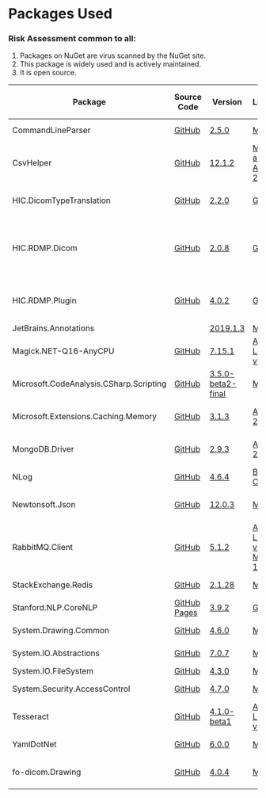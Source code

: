 

# Packages Used

### Risk Assessment common to all:
1. Packages on NuGet are virus scanned by the NuGet site.
2. This package is widely used and is actively maintained.
3. It is open source.

| Package | Source Code | Version | License | Purpose | Additional Risk Assessment |
| ------- | ------------| --------| ------- | ------- | -------------------------- |
| CommandLineParser | [GitHub](https://github.com/commandlineparser/commandline) | [2.5.0](https://www.nuget.org/packages/CommandLineParser/2.5.0) | [MIT](https://opensource.org/licenses/MIT)| Command line argument parsing |  |
| CsvHelper | [GitHub](https://github.com/JoshClose/CsvHelper) | [12.1.2](https://www.nuget.org/packages/CsvHelper/12.1.2) | [MS-PL and Apache 2.0](https://github.com/JoshClose/CsvHelper/blob/master/LICENSE.txt)| Writting reports out to CSV reports | |
| HIC.DicomTypeTranslation | [GitHub](https://github.com/HicServices/DicomTypeTranslation) | [2.2.0](https://www.nuget.org/packages/HIC.DicomTypeTranslation/2.2.0) | [GPL 3.0](https://www.gnu.org/licenses/gpl-3.0.html) | Translate dicom types into C# / database types | |
| HIC.RDMP.Dicom | [GitHub](https://github.com/HicServices/RdmpDicom) | [2.0.8](https://www.nuget.org/packages/HIC.RDMP.Dicom/2.0.8) | [GPL 3.0](https://www.gnu.org/licenses/gpl-3.0.html) | RDMP Plugin containing data load / pipeline components for imaging, reading dicom files etc | |
| HIC.RDMP.Plugin | [GitHub](https://github.com/HicServices/RDMP) | [4.0.2](https://www.nuget.org/packages/HIC.RDMP.Plugin/4.0.2) | [GPL 3.0](https://www.gnu.org/licenses/gpl-3.0.html) | Interact with RDMP objects, base classes for plugin components etc | |
| JetBrains.Annotations | | [2019.1.3](https://www.nuget.org/packages/JetBrains.Annotations/2019.1.3) |[MIT](https://opensource.org/licenses/MIT) | Static analysis tool | |
| Magick.NET-Q16-AnyCPU | [GitHub](https://github.com/dlemstra/Magick.NET) | [7.15.1](https://www.nuget.org/packages/Magick.NET-Q16-AnyCPU/7.15.1) | [Apache License v2](https://github.com/dlemstra/Magick.NET/blob/master/License.txt) | The .NET library for [ImageMagick](https://imagemagick.org/index.php) | |
| Microsoft.CodeAnalysis.CSharp.Scripting | [GitHub](https://github.com/dotnet/roslyn) | [3.5.0-beta2-final](https://www.nuget.org/packages/Microsoft.CodeAnalysis.CSharp.Scripting/3.5.0-beta2-final) | [MIT](https://opensource.org/licenses/MIT)  | Supports dynamic rules for cohort extraction logic | |
| Microsoft.Extensions.Caching.Memory | [GitHub](https://github.com/dotnet/extensions) | [3.1.3](https://www.nuget.org/packages/Microsoft.Extensions.Caching.Memory/3.1.3) | [Apache 2.0](https://www.nuget.org/packages/Microsoft.Extensions.Caching.Memory/3.1.3/License) | Caching ID mappings retrieved from Redis/MySQL |
| MongoDB.Driver | [GitHub](https://github.com/mongodb/mongo-csharp-driver) |[2.9.3](https://www.nuget.org/packages/MongoDB.Driver/2.9.3)|  [Apache 2.0](https://www.nuget.org/packages/MongoDB.Driver/2.8.1/License) | For writting/reading dicom tags into MongoDb databases|
| NLog | [GitHub](https://github.com/NLog/NLog) | [4.6.4](https://www.nuget.org/packages/NLog/4.6.4) | [BSD 3-Clause](https://github.com/NLog/NLog/blob/dev/LICENSE.txt) | Flexible user configurable logging | |
| Newtonsoft.Json | [GitHub](https://github.com/JamesNK/Newtonsoft.Json) | [12.0.3](https://www.nuget.org/packages/Newtonsoft.Json/12.0.3) | [MIT](https://opensource.org/licenses/MIT) | Serialization of objects for sharing/transmission |
| RabbitMQ.Client | [GitHub](https://github.com/rabbitmq/rabbitmq-dotnet-client) | [5.1.2](https://www.nuget.org/packages/RabbitMQ.Client/5.1.2) | [Apache License v2 / MPL 1.1](https://github.com/rabbitmq/rabbitmq-dotnet-client/blob/master/LICENSE) | Handles messaging between microservices | |
| StackExchange.Redis | [GitHub](https://github.com/StackExchange/StackExchange.Redis) | [2.1.28](https://www.nuget.org/packages/StackExchange.Redis/2.1.28) |[MIT](https://opensource.org/licenses/MIT) | Required for RedisSwapper | |
| Stanford.NLP.CoreNLP | [GitHub Pages](https://sergey-tihon.github.io/Stanford.NLP.NET/) | [3.9.2](https://www.nuget.org/packages/Stanford.NLP.CoreNLP/3.9.2) | [GNU v2](https://github.com/sergey-tihon/Stanford.NLP.NET/blob/master/LICENSE.txt)| Name / Organisation detection in text | |
| System.Drawing.Common | [GitHub](https://github.com/dotnet/corefx) | [4.6.0](https://www.nuget.org/packages/System.Drawing.Common/4.6.0) | [MIT](https://opensource.org/licenses/MIT)  | Supports reading pixel data | |
| System.IO.Abstractions | [GitHub](https://github.com/System-IO-Abstractions/System.IO.Abstractions) | [7.0.7](https://www.nuget.org/packages/System.IO.Abstractions/7.0.7) | [MIT](https://opensource.org/licenses/MIT) | Makes file system injectable in tests | |
| System.IO.FileSystem | [GitHub](https://github.com/dotnet/corefx) | [4.3.0](https://www.nuget.org/packages/System.IO.FileSystem/4.3.0) |[MIT](https://opensource.org/licenses/MIT)  | File I/O | |
| System.Security.AccessControl | [GitHub](https://github.com/dotnet/corefx) | [4.7.0](https://www.nuget.org/packages/System.Security.AccessControl/4.7.0) |[MIT](https://opensource.org/licenses/MIT)  | File access perimssions| |
| Tesseract | [GitHub](https://github.com/charlesw/tesseract/) | [4.1.0-beta1](https://www.nuget.org/packages/Tesseract/4.1.0-beta1) |[Apache License v2](https://github.com/charlesw/tesseract/blob/master/LICENSE.txt)  | Optical Character Recognition in Dicom Pixel data| |
| YamlDotNet | [GitHub](https://github.com/aaubry/YamlDotNet)  | [6.0.0](https://www.nuget.org/packages/YamlDotNet/6.0.0) | [MIT](https://opensource.org/licenses/MIT) |Loading configuration files|
| fo-dicom.Drawing | [GitHub](https://github.com/fo-dicom/fo-dicom) | [4.0.4](https://www.nuget.org/packages/fo-Dicom.Drawing/4.0.4) | [MS-PL](https://opensource.org/licenses/MS-PL)| Support library for reading DICOM pixel data | |
